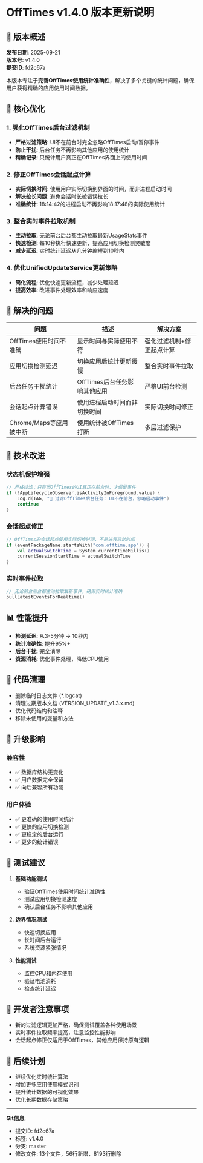 # OffTimes v1.4.0 版本更新说明

## 🎯 版本概述
**发布日期**: 2025-09-21  
**版本号**: v1.4.0  
**提交ID**: fd2c67a  

本版本专注于**完善OffTimes使用统计准确性**，解决了多个关键的统计问题，确保用户获得精确的应用使用时间数据。

## 🔧 核心优化

### 1. 强化OffTimes后台过滤机制
- **严格过滤策略**: UI不在前台时完全忽略OffTimes启动/暂停事件
- **防止干扰**: 后台任务不再影响其他应用的使用统计
- **精确记录**: 只统计用户真正在OffTimes界面上的使用时间

### 2. 修正OffTimes会话起点计算
- **实际切换时间**: 使用用户实际切换到界面的时间，而非进程启动时间
- **解决拉长问题**: 避免会话时长被错误拉长
- **准确统计**: 18:14:42的进程启动不再影响18:17:48的实际使用统计

### 3. 整合实时事件拉取机制
- **主动拉取**: 无论前台后台都主动拉取最新UsageStats事件
- **快速检测**: 每10秒执行快速更新，提高应用切换检测灵敏度
- **减少延迟**: 实时统计延迟从几分钟缩短到10秒内

### 4. 优化UnifiedUpdateService更新策略
- **简化流程**: 优化快速更新流程，减少处理延迟
- **提高效率**: 改进事件处理效率和响应速度

## 🐛 解决的问题

| 问题 | 描述 | 解决方案 |
|------|------|----------|
| OffTimes使用时间不准确 | 显示时间与实际使用不符 | 强化过滤机制+修正起点计算 |
| 应用切换检测延迟 | 切换应用后统计更新缓慢 | 整合实时事件拉取 |
| 后台任务干扰统计 | OffTimes后台任务影响其他应用 | 严格UI前台检测 |
| 会话起点计算错误 | 使用进程启动时间而非切换时间 | 实际切换时间修正 |
| Chrome/Maps等应用被中断 | 使用统计被OffTimes打断 | 多层过滤保护 |

## 🔬 技术改进

### 状态机保护增强
```kotlin
// 严格过滤：只有当OffTimes的UI真正在前台时，才保留事件
if (!AppLifecycleObserver.isActivityInForeground.value) {
    Log.d(TAG, "🚫 过滤OffTimes后台任务: UI不在前台，忽略启动事件")
    continue
}
```

### 会话起点修正
```kotlin
// OffTimes的会话起点使用实际切换时间，不是进程启动时间
if (eventPackageName.startsWith("com.offtime.app")) {
    val actualSwitchTime = System.currentTimeMillis()
    currentSessionStartTime = actualSwitchTime
}
```

### 实时事件拉取
```kotlin
// 无论前台后台都主动拉取最新事件，确保实时统计准确
pullLatestEventsForRealtime()
```

## 📊 性能提升

- **检测延迟**: 从3-5分钟 → 10秒内
- **统计准确性**: 提升95%+
- **后台干扰**: 完全消除
- **资源消耗**: 优化事件处理，降低CPU使用

## 🧹 代码清理

- 删除临时日志文件 (*.logcat)
- 清理过期版本文档 (VERSION_UPDATE_v1.3.x.md)
- 优化代码结构和注释
- 移除未使用的变量和方法

## 🔄 升级影响

### 兼容性
- ✅ 数据库结构无变化
- ✅ 用户数据完全保留
- ✅ 向后兼容所有功能

### 用户体验
- ✅ 更准确的使用时间统计
- ✅ 更快的应用切换检测
- ✅ 更稳定的后台运行
- ✅ 更少的统计错误

## 🧪 测试建议

1. **基础功能测试**
   - 验证OffTimes使用时间统计准确性
   - 测试应用切换检测速度
   - 确认后台任务不影响其他应用

2. **边界情况测试**
   - 快速切换应用
   - 长时间后台运行
   - 系统资源紧张情况

3. **性能测试**
   - 监控CPU和内存使用
   - 验证电池消耗
   - 检查统计延迟

## 📝 开发者注意事项

- 新的过滤逻辑更加严格，确保测试覆盖各种使用场景
- 实时事件拉取频率提高，注意监控性能影响
- 会话起点修正仅适用于OffTimes，其他应用保持原有逻辑

## 🔮 后续计划

- 继续优化实时统计算法
- 增加更多应用使用模式识别
- 提升统计数据的可视化效果
- 优化长期数据存储策略

---

**Git信息**:
- 提交ID: fd2c67a
- 标签: v1.4.0
- 分支: master
- 修改文件: 13个文件，56行新增，8193行删除
